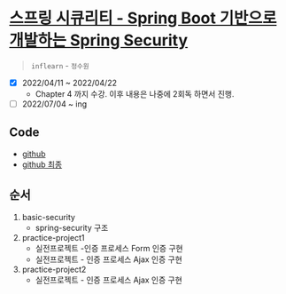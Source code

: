 # [스프링 시큐리티 - Spring Boot 기반으로 개발하는 Spring Security](https://www.inflearn.com/course/%EC%BD%94%EC%96%B4-%EC%8A%A4%ED%94%84%EB%A7%81-%EC%8B%9C%ED%81%90%EB%A6%AC%ED%8B%B0/dashboard)

> `inflearn` - `정수원`

- [x] 2022/04/11 ~ 2022/04/22
  - Chapter 4 까지 수강. 이후 내용은 나중에 2회독 하면서 진행.
- [ ] 2022/07/04 ~ ing

## Code

- [github](https://github.com/onjsdnjs/corespringsecurity)
- [github 최종](https://github.com/onjsdnjs/corespringsecurityfinal)

## 순서

1. basic-security
   - spring-security 구조
2. practice-project1
   - 실전프로젝트 -인증 프로세스 Form 인증 구현
   - 실전프로젝트 - 인증 프로세스 Ajax 인증 구현
3. practice-project2
   - 실전프로젝트 - 인증 프로세스 Ajax 인증 구현
